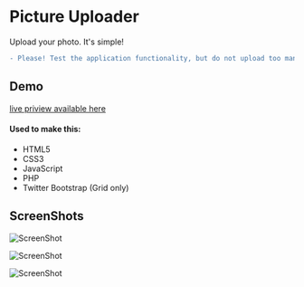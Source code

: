 # Picture Uploader
Upload your photo. It's simple!
```diff
- Please! Test the application functionality, but do not upload too many images in live preview. Thank you.
```
## Demo
<a href="http://test17082.futurehost.pl/img-uploader/index.html/">live priview available here</a>

#### Used to make this:
* HTML5
* CSS3
* JavaScript
* PHP
* Twitter Bootstrap (Grid only)

## ScreenShots
![ScreenShot](http://i.imgur.com/pX0cE9M.png)

![ScreenShot](http://i.imgur.com/uaYAwEb.png)

![ScreenShot](http://i.imgur.com/hUq0jmF.png)
